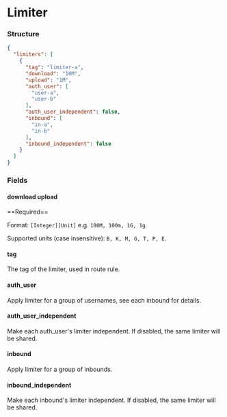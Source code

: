 # Limiter

### Structure

```json
{
  "limiters": [
    {
      "tag": "limiter-a",
      "download": "10M",
      "upload": "1M",
      "auth_user": [
        "user-a",
        "user-b"
      ],
      "auth_user_independent": false,
      "inbound": [
        "in-a",
        "in-b"
      ],
      "inbound_independent": false
    }
  ]
}

```

### Fields

#### download upload

==Required==

Format: `[Integer][Unit]` e.g. `100M, 100m, 1G, 1g`.

Supported units (case insensitive): `B, K, M, G, T, P, E`.

#### tag

The tag of the limiter, used in route rule.

#### auth_user

Apply limiter for a group of usernames, see each inbound for details.

#### auth_user_independent

Make each auth_user's limiter independent. If disabled, the same limiter will be shared.

#### inbound

Apply limiter for a group of inbounds.

#### inbound_independent

Make each inbound's limiter independent. If disabled, the same limiter will be shared.
